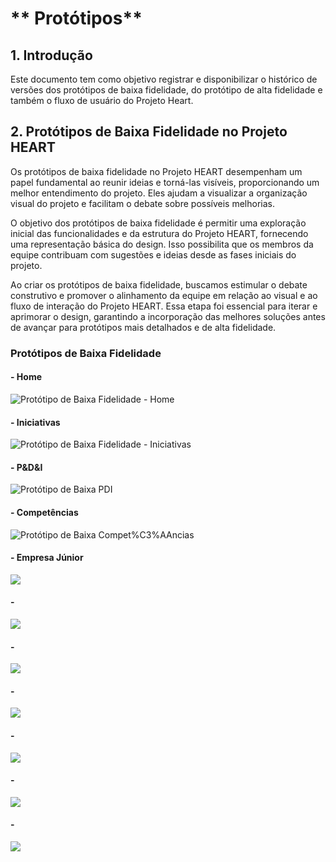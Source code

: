 # ** Protótipos**
## 1. Introdução

Este documento tem como objetivo registrar e disponibilizar o histórico de versões dos protótipos de baixa fidelidade, do protótipo de alta fidelidade e também o fluxo de usuário do Projeto Heart.

## 2. Protótipos de Baixa Fidelidade no Projeto HEART

Os protótipos de baixa fidelidade no Projeto HEART desempenham um papel fundamental ao reunir ideias e torná-las visíveis, proporcionando um melhor entendimento do projeto. Eles ajudam a visualizar a organização visual do projeto e facilitam o debate sobre possíveis melhorias.

O objetivo dos protótipos de baixa fidelidade é permitir uma exploração inicial das funcionalidades e da estrutura do Projeto HEART, fornecendo uma representação básica do design. Isso possibilita que os membros da equipe contribuam com sugestões e ideias desde as fases iniciais do projeto.

Ao criar os protótipos de baixa fidelidade, buscamos estimular o debate construtivo e promover o alinhamento da equipe em relação ao visual e ao fluxo de interação do Projeto HEART. Essa etapa foi essencial para iterar e aprimorar o design, garantindo a incorporação das melhores soluções antes de avançar para protótipos mais detalhados e de alta fidelidade.

### Protótipos de Baixa Fidelidade

#### - Home
![Protótipo de Baixa Fidelidade - Home](https://github.com/fga-eps-mds/2023.1-HEART-hub-fga-inovacao/blob/main/docs/prototipos/prototipo-baixa-fidelidade/1_Home.jpg?raw=true)

#### - Iniciativas
![Protótipo de Baixa Fidelidade - Iniciativas](https://github.com/fga-eps-mds/2023.1-HEART-hub-fga-inovacao/blob/main/docs/prototipos/prototipo-baixa-fidelidade/2_Iniciativas.jpg?raw=true)

#### - P&D&I
![Protótipo de Baixa PDI](https://github.com/fga-eps-mds/2023.1-HEART-hub-fga-inovacao/blob/main/docs/prototipos/prototipo-baixa-fidelidade/3_P&D&I.jpg?raw=true)

#### - Competências
![Protótipo de Baixa Compet%C3%AAncias](https://github.com/fga-eps-mds/2023.1-HEART-hub-fga-inovacao/blob/main/docs/prototipos/prototipo-baixa-fidelidade/4_Compet%C3%AAncias.jpg?raw=true)

#### - Empresa Júnior
![](https://github.com/fga-eps-mds/2023.1-HEART-hub-fga-inovacao/blob/main/docs/prototipos/prototipo-baixa-fidelidade/5_Empresa%20Junior.jpg?raw=true)

#### - 
![](https://github.com/fga-eps-mds/2023.1-HEART-hub-fga-inovacao/blob/main/docs/prototipos/prototipo-baixa-fidelidade/6_Equipe%20de%20Competi%C3%A7%C3%A3o.jpg?raw=true)

#### - 
![](https://github.com/fga-eps-mds/2023.1-HEART-hub-fga-inovacao/blob/main/docs/prototipos/prototipo-baixa-fidelidade/7_Editais.jpg?raw=true)

#### - 
![](https://github.com/fga-eps-mds/2023.1-HEART-hub-fga-inovacao/blob/main/docs/prototipos/prototipo-baixa-fidelidade/8_Disciplina.jpg?raw=true)

#### - 
![](https://github.com/fga-eps-mds/2023.1-HEART-hub-fga-inovacao/blob/main/docs/prototipos/prototipo-baixa-fidelidade/9_Contato.jpg?raw=true)

#### - 
![](https://github.com/fga-eps-mds/2023.1-HEART-hub-fga-inovacao/blob/main/docs/prototipos/prototipo-baixa-fidelidade/10_Menu.jpg?raw=true)

#### - 
![](https://github.com/fga-eps-mds/2023.1-HEART-hub-fga-inovacao/blob/main/docs/prototipos/prototipo-baixa-fidelidade/11_Busca.jpg?raw=true)
